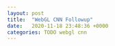 ```yaml
---
layout: post
title:  "WebGL CNN Followup"
date:   2020-11-18 23:48:36 +0000
categories: TODO webgl cnn
---
```

